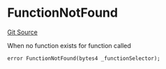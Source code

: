 # FunctionNotFound
[Git Source](https://github.com/thrackle-io/tron/blob/95d06c720440790216a49a5a69a0411b6dfc3f0f/src/protocol/economic/ruleProcessor/RuleProcessorDiamond.sol)

When no function exists for function called


```solidity
error FunctionNotFound(bytes4 _functionSelector);
```


